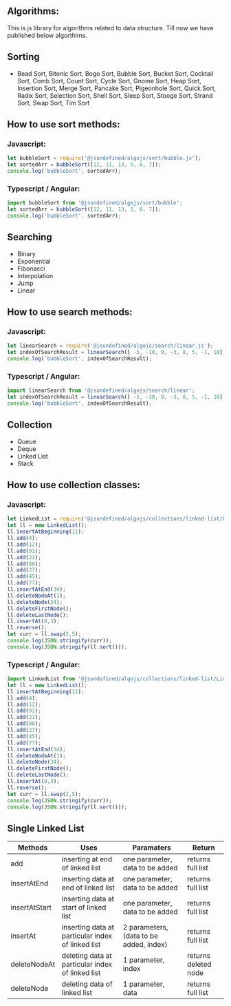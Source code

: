 ## Algorithms:
 
 This is js library for algorithms related to data structure.
 Till now we have published below algorthims.
 
## Sorting

* Bead Sort, Bitonic Sort, Bogo Sort, Bubble Sort, Bucket Sort, Cocktail Sort,  Comb Sort,  Count Sort,  Cycle Sort,  Gnome Sort,  Heap Sort,  Insertion Sort,  Merge Sort,  Pancake Sort,  Pigeonhole Sort,  Quick Sort,  Radix Sort,  Selection Sort,  Shell Sort,  Sleep Sort,  Stooge Sort,  Strand Sort,  Swap Sort,  Tim Sort

## How to use sort methods:

### Javascript:

```javascript
let bubbleSort = require('@jsundefined/algojs/sort/bubble.js');
let sortedArr = bubbleSort([12, 11, 13, 5, 6, 7]);
console.log('bubbleSort', sortedArr);
```
### Typescript / Angular:

```javascript
import bubbleSort from '@jsundefined/algojs/sort/bubble';
let sortedArr = bubbleSort([12, 11, 13, 5, 6, 7]);
console.log('bubbleSort', sortedArr);
 ````
## Searching

 * Binary
 * Exponential
 * Fibonacci
 * Interpolation
 * Jump
 * Linear
 
## How to use search methods:
  
### Javascript:

```javascript
let linearSearch = require('@jsundefined/algojs/search/linear.js');
let indexOfSearchResult = linearSearch([ -5, -10, 0, -3, 8, 5, -1, 10], 5); // if -1 means not found
console.log('bubbleSort', indexOfSearchResult);
```
### Typescript / Angular:

```javascript
import linearSearch from '@jsundefined/algojs/search/linear';
let indexOfSearchResult = linearSearch([ -5, -10, 0, -3, 8, 5, -1, 10], 5); // if -1 means not found
console.log('bubbleSort', indexOfSearchResult);
```


## Collection
 
 * Queue
 * Deque
 * Linked List
 * Stack

## How to use collection classes:
 
### Javascript:

```javascript
let LinkedList = require('@jsundefined/algojs/collections/linked-list/LinkedList.js');
let ll = new LinkedList();
ll.insertAtBeginning(11);
ll.add(4);
ll.add(12);
ll.add(91);
ll.add(21);
ll.add(88);
ll.add(27);
ll.add(45);
ll.add(77);
ll.insertAtEnd(34);
ll.deleteNodeAt(1);
ll.deleteNode(34);
ll.deleteFirstNode();
ll.deleteLastNode();
ll.insertAt(8,3);
ll.reverse();
let curr = ll.swap(2,5);
console.log(JSON.stringify(curr));
console.log(JSON.stringify(ll.sort()));
```
### Typescript / Angular:

```javascript
import LinkedList from '@jsundefined/algojs/collections/linked-list/LinkedList';
let ll = new LinkedList();
ll.insertAtBeginning(11);
ll.add(4);
ll.add(12);
ll.add(91);
ll.add(21);
ll.add(88);
ll.add(27);
ll.add(45);
ll.add(77);
ll.insertAtEnd(34);
ll.deleteNodeAt(1);
ll.deleteNode(34);
ll.deleteFirstNode();
ll.deleteLastNode();
ll.insertAt(8,3);
ll.reverse();
let curr = ll.swap(2,5);
console.log(JSON.stringify(curr));
console.log(JSON.stringify(ll.sort()));
```
## Single Linked List
|Methods | Uses| Paramaters | Return|
|---     | ---|---     | ---|
|add | inserting at end of linked list| one parameter, data to be added | returns full list|
|insertAtEnd | inserting data at end of linked list| one parameter, data to be added | returns full list|
|insertAtStart | inserting data at start of linked list| one parameter, data to be added | returns full list|
|insertAt | inserting data at particular index of linked list| 2 parameters, (data to be added, index) | returns full list|
|deleteNodeAt | deleting data at particular index of linked list| 1 parameter, index | returns deleted node|
|deleteNode | deleting data of linked list| 1 parameter, data | returns full list|
